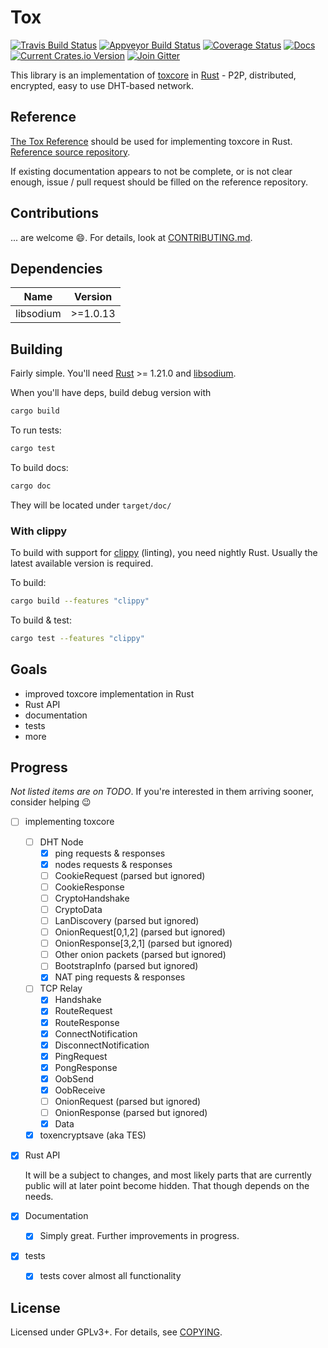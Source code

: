 # Tox

[![Travis Build Status][travis-badge]][travis-url] [![Appveyor Build Status][appveyor-badge]][appveyor-url] [![Coverage Status][cov-badge]][cov-url] [![Docs][doc-badge]][doc-url] [![Current Crates.io Version][crates-badge]][crates-url] [![Join Gitter][gitter-badge]][gitter-url]

[travis-badge]: https://travis-ci.org/tox-rs/tox.svg?branch=master
[travis-url]: https://travis-ci.org/tox-rs/tox
[appveyor-badge]: https://ci.appveyor.com/api/projects/status/y3y2hi6552qgmfr0/branch/master?svg=true
[appveyor-url]: https://ci.appveyor.com/project/kpp/tox/branch/master
[cov-badge]: https://coveralls.io/repos/github/tox-rs/tox/badge.svg?branch=master
[cov-url]: https://coveralls.io/github/tox-rs/tox?branch=master
[doc-badge]: https://docs.rs/tox/badge.svg
[doc-url]: https://docs.rs/tox
[crates-badge]: https://img.shields.io/crates/v/tox.svg
[crates-url]: https://crates.io/crates/tox
[gitter-badge]: https://badges.gitter.im/tox-rs/tox.svg
[gitter-url]: https://gitter.im/tox-rs/tox

This library is an implementation of [toxcore][toxcore] in [Rust] - P2P,
distributed, encrypted, easy to use DHT-based network.

## Reference

[The Tox Reference](https://zetok.github.io/tox-spec) should be used for
implementing toxcore in Rust. [Reference source repository].

If existing documentation appears to not be complete, or is not clear enough,
issue / pull request should be filled on the reference repository.

## Contributions

... are welcome :smile:. For details, look at
[CONTRIBUTING.md](/CONTRIBUTING.md).

## Dependencies
| **Name** | **Version** |
|----------|-------------|
| libsodium | >=1.0.13 |

## Building
Fairly simple. You'll need [Rust] >= 1.21.0 and [libsodium].

When you'll have deps, build debug version with
```bash
cargo build
```

To run tests:
```bash
cargo test
```
To build docs:
```bash
cargo doc
```
They will be located under `target/doc/`

### With clippy
To build with support for [clippy](https://github.com/Manishearth/rust-clippy)
(linting), you need nightly Rust. Usually the latest available version is
required.

To build:
```bash
cargo build --features "clippy"
```

To build & test:
```bash
cargo test --features "clippy"
```


## Goals
 - improved toxcore implementation in Rust
 - Rust API
 - documentation
 - tests
 - more

## Progress
*Not listed items are on TODO*. If you're interested in them arriving sooner,
consider helping :wink:

 - [ ] implementing toxcore
    - [ ] DHT Node
        - [x] ping requests & responses
        - [x] nodes requests & responses
        - [ ] CookieRequest (parsed but ignored)
        - [ ] CookieResponse
        - [ ] CryptoHandshake
        - [ ] CryptoData
        - [ ] LanDiscovery (parsed but ignored)
        - [ ] OnionRequest[0,1,2] (parsed but ignored)
        - [ ] OnionResponse[3,2,1] (parsed but ignored)
        - [ ] Other onion packets (parsed but ignored)
        - [ ] BootstrapInfo (parsed but ignored)
        - [x] NAT ping requests & responses
    - [ ] TCP Relay
        - [x] Handshake
        - [x] RouteRequest
        - [x] RouteResponse
        - [x] ConnectNotification
        - [x] DisconnectNotification
        - [x] PingRequest
        - [x] PongResponse
        - [x] OobSend
        - [x] OobReceive
        - [ ] OnionRequest (parsed but ignored)
        - [ ] OnionResponse (parsed but ignored)
        - [x] Data
    - [x] toxencryptsave (aka TES)
 - [x] Rust API

   It will be a subject to changes, and most likely parts that are currently
   public will at later point become hidden. That though depends on the needs.
 - [x] Documentation
    - [x] Simply great. Further improvements in progress.
 - [x] tests
    - [x] tests cover almost all functionality


## License

Licensed under GPLv3+. For details, see [COPYING](/COPYING).

[libsodium]: https://github.com/jedisct1/libsodium
[Reference source repository]: https://github.com/zetok/tox-spec
[Rust]: https://www.rust-lang.org/
[toxcore]: https://github.com/irungentoo/toxcore
